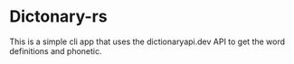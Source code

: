 # Dictonary-rs

This is a simple cli app that uses the dictionaryapi.dev API to get the word definitions and phonetic.
